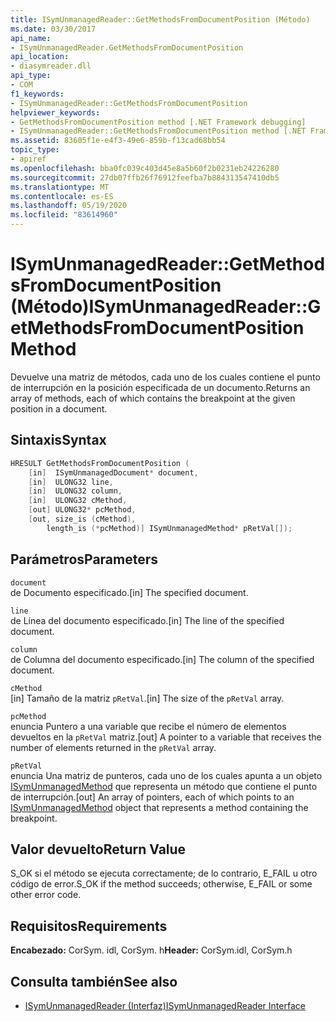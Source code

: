 ```yaml
---
title: ISymUnmanagedReader::GetMethodsFromDocumentPosition (Método)
ms.date: 03/30/2017
api_name:
- ISymUnmanagedReader.GetMethodsFromDocumentPosition
api_location:
- diasymreader.dll
api_type:
- COM
f1_keywords:
- ISymUnmanagedReader::GetMethodsFromDocumentPosition
helpviewer_keywords:
- GetMethodsFromDocumentPosition method [.NET Framework debugging]
- ISymUnmanagedReader::GetMethodsFromDocumentPosition method [.NET Framework debugging]
ms.assetid: 83605f1e-e4f3-49e6-859b-f13cad68bb54
topic_type:
- apiref
ms.openlocfilehash: bba0fc039c403d45e8a5b60f2b0231eb24226280
ms.sourcegitcommit: 27db07ffb26f76912feefba7b884313547410db5
ms.translationtype: MT
ms.contentlocale: es-ES
ms.lasthandoff: 05/19/2020
ms.locfileid: "83614960"
---
```

# <a name="isymunmanagedreadergetmethodsfromdocumentposition-method"></a><span data-ttu-id="2939c-102">ISymUnmanagedReader::GetMethodsFromDocumentPosition (Método)</span><span class="sxs-lookup"><span data-stu-id="2939c-102">ISymUnmanagedReader::GetMethodsFromDocumentPosition Method</span></span>
<span data-ttu-id="2939c-103">Devuelve una matriz de métodos, cada uno de los cuales contiene el punto de interrupción en la posición especificada de un documento.</span><span class="sxs-lookup"><span data-stu-id="2939c-103">Returns an array of methods, each of which contains the breakpoint at the given position in a document.</span></span>  
  
## <a name="syntax"></a><span data-ttu-id="2939c-104">Sintaxis</span><span class="sxs-lookup"><span data-stu-id="2939c-104">Syntax</span></span>  
  
```cpp  
HRESULT GetMethodsFromDocumentPosition (  
    [in]  ISymUnmanagedDocument* document,  
    [in]  ULONG32 line,  
    [in]  ULONG32 column,  
    [in]  ULONG32 cMethod,  
    [out] ULONG32* pcMethod,  
    [out, size_is (cMethod),  
        length_is (*pcMethod)] ISymUnmanagedMethod* pRetVal[]);  
```  
  
## <a name="parameters"></a><span data-ttu-id="2939c-105">Parámetros</span><span class="sxs-lookup"><span data-stu-id="2939c-105">Parameters</span></span>  
 `document`  
 <span data-ttu-id="2939c-106">de Documento especificado.</span><span class="sxs-lookup"><span data-stu-id="2939c-106">[in] The specified document.</span></span>  
  
 `line`  
 <span data-ttu-id="2939c-107">de Línea del documento especificado.</span><span class="sxs-lookup"><span data-stu-id="2939c-107">[in] The line of the specified document.</span></span>  
  
 `column`  
 <span data-ttu-id="2939c-108">de Columna del documento especificado.</span><span class="sxs-lookup"><span data-stu-id="2939c-108">[in] The column of the specified document.</span></span>  
  
 `cMethod`  
 <span data-ttu-id="2939c-109">[in] Tamaño de la matriz `pRetVal`.</span><span class="sxs-lookup"><span data-stu-id="2939c-109">[in] The size of the `pRetVal` array.</span></span>  
  
 `pcMethod`  
 <span data-ttu-id="2939c-110">enuncia Puntero a una variable que recibe el número de elementos devueltos en la `pRetVal` matriz.</span><span class="sxs-lookup"><span data-stu-id="2939c-110">[out] A pointer to a variable that receives the number of elements returned in the `pRetVal` array.</span></span>  
  
 `pRetVal`  
 <span data-ttu-id="2939c-111">enuncia Una matriz de punteros, cada uno de los cuales apunta a un objeto [ISymUnmanagedMethod](isymunmanagedmethod-interface.md) que representa un método que contiene el punto de interrupción.</span><span class="sxs-lookup"><span data-stu-id="2939c-111">[out] An array of pointers, each of which points to an [ISymUnmanagedMethod](isymunmanagedmethod-interface.md) object that represents a method containing the breakpoint.</span></span>  
  
## <a name="return-value"></a><span data-ttu-id="2939c-112">Valor devuelto</span><span class="sxs-lookup"><span data-stu-id="2939c-112">Return Value</span></span>  
 <span data-ttu-id="2939c-113">S_OK si el método se ejecuta correctamente; de lo contrario, E_FAIL u otro código de error.</span><span class="sxs-lookup"><span data-stu-id="2939c-113">S_OK if the method succeeds; otherwise, E_FAIL or some other error code.</span></span>  
  
## <a name="requirements"></a><span data-ttu-id="2939c-114">Requisitos</span><span class="sxs-lookup"><span data-stu-id="2939c-114">Requirements</span></span>  
 <span data-ttu-id="2939c-115">**Encabezado:** CorSym. idl, CorSym. h</span><span class="sxs-lookup"><span data-stu-id="2939c-115">**Header:** CorSym.idl, CorSym.h</span></span>  
  
## <a name="see-also"></a><span data-ttu-id="2939c-116">Consulta también</span><span class="sxs-lookup"><span data-stu-id="2939c-116">See also</span></span>

- [<span data-ttu-id="2939c-117">ISymUnmanagedReader (Interfaz)</span><span class="sxs-lookup"><span data-stu-id="2939c-117">ISymUnmanagedReader Interface</span></span>](isymunmanagedreader-interface.md)
